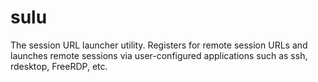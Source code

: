 # sulu

The session URL launcher utility. Registers for remote session URLs and launches remote sessions via user-configured applications such as ssh, rdesktop, FreeRDP, etc.
